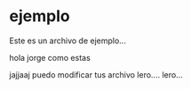 ejemplo
=======

Este es un archivo de ejemplo...

hola jorge como estas

jajjaaj puedo modificar tus archivo lero.... lero...
